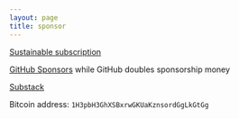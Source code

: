```yaml
---
layout: page
title: sponsor
---
```


[Sustainable subscription](https://www.patreon.com/user?u=34485675)

[GitHub Sponsors](https://github.com/sponsors/dijonkitchen) while GitHub doubles sponsorship money

[Substack](https://dijonkitchen.substack.com/)

Bitcoin address: `1H3pbH3GhXSBxrwGKUaKznsordGgLkGtGg`
